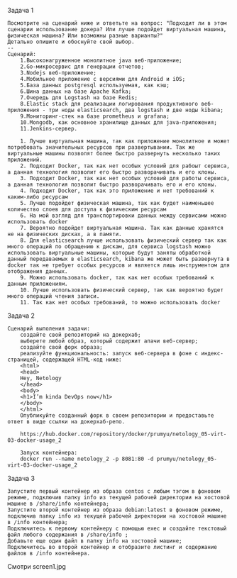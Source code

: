 Задача 1
```
Посмотрите на сценарий ниже и ответьте на вопрос: "Подходит ли в этом сценарии использование докера? Или лучше подойдет виртуальная машина, физическая машина? Или возможны разные варианты?"
Детально опишите и обоснуйте свой выбор.
--
Сценарий:
    1.Высоконагруженное монолитное java веб-приложение;
    2.Go-микросервис для генерации отчетов;
    3.Nodejs веб-приложение;
    4.Мобильное приложение c версиями для Android и iOS;
    5.База данных postgresql используемая, как кэш;
    6.Шина данных на базе Apache Kafka;
    7.Очередь для Logstash на базе Redis;
    8.Elastic stack для реализации логирования продуктивного веб-приложения - три ноды elasticsearch, два logstash и две ноды kibana;
    9.Мониторинг-стек на базе prometheus и grafana;
    10.Mongodb, как основное хранилище данных для java-приложения;
    11.Jenkins-сервер.
```
        1. Лучше виртуальная машина, так как приложение монолитное и может потребовать значительных ресурсов при развертывании. Так же виртуальные машины позволят более быстро развернуть несколько таких приложений.
        2. Подходит Docker, так как нет особых условий для рабоыт сервиса, а данная технология позволит его быстро разворачивать и его клоны.
        3. Подходит Docker, так как нет особых условий для работы сервиса, а данная технология позволит быстро разворачивать его и его клоны.
        4. Подходит Docker, так как это приложение и нет требований к каким-либо ресурсам
        5. Лучше подойдет физическая машина, так как будет наименьшее количество слоев для доступа к физическим ресурсам
        6. На мой взгляд для транспортировки данных между сервисами можно использовать docker
        7. Вероятно подойдет виртуальная машина. Так как данные хранятся не на физических дисках, а в памяти.
        8. Для elasticsearch лучше использовать физический сервер так как много операций по обращению к дискам, для сервиса logstash можно использовать виртуальные машины, которые будут заняты обработкой данный передаваемых в elasticsearch, kibana же может быть развернута в docker так не требует особых ресурсов и является лишь инструментом для отображения данных.
        9. Можно использовать docker, так как нет особых требований к данным приложениям.
        10. Лучше использовать физический сервер, так как вероятно будет много операций чтения записи.
        11. Так как нет особых требований, то можно использовать docker

Задача 2
```
Сценарий выполения задачи:
    создайте свой репозиторий на докерхаб;
    выберете любой образ, который содержит апачи веб-сервер;
    создайте свой форк образа;
    реализуйте функциональность: запуск веб-сервера в фоне с индекс-страницей, содержащей HTML-код ниже:
    <html>
    <head>
    Hey, Netology
    </head>
    <body>
    <h1>I’m kinda DevOps now</h1>
    </body>
    </html>
    Опубликуйте созданный форк в своем репозитории и предоставьте ответ в виде ссылки на докерхаб-репо.
```
        https://hub.docker.com/repository/docker/prumyu/netology_05-virt-03-docker-usage_2
        
        Запуск контейнера:
        docker run --name netology_2 -p 8081:80 -d prumyu/netology_05-virt-03-docker-usage_2
Задача 3
```
Запустите первый контейнер из образа centos c любым тэгом в фоновом режиме, подключив папку info из текущей рабочей директории на хостовой машине в /share/info контейнера;
Запустите второй контейнер из образа debian:latest в фоновом режиме, подключив папку info из текущей рабочей директории на хостовой машине в /info контейнера;
Подключитесь к первому контейнеру с помощью exec и создайте текстовый файл любого содержания в /share/info ;
Добавьте еще один файл в папку info на хостовой машине;
Подключитесь во второй контейнер и отобразите листинг и содержание файлов в /info контейнера.
```
Смотри screen1.jpg
